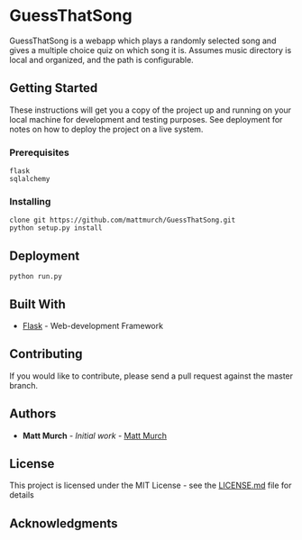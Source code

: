 # GuessThatSong

GuessThatSong is a webapp which plays a randomly selected song and gives a 
multiple choice quiz on which song it is. Assumes music directory is local and
organized, and the path is configurable.

## Getting Started

These instructions will get you a copy of the project up and running on your local machine for development and testing purposes. See deployment for notes on how to deploy the project on a live system.

### Prerequisites

```
flask
sqlalchemy
```

### Installing

```
clone git https://github.com/mattmurch/GuessThatSong.git
python setup.py install
```

## Deployment


```
python run.py
```

## Built With

* [Flask](http://flask.pocoo.org/) - Web-development Framework

## Contributing

If you would like to contribute, please send a pull request against the master branch.


## Authors

* **Matt Murch** - *Initial work* - [Matt Murch](https://github.com/mattmurch)


## License

This project is licensed under the MIT License - see the [LICENSE.md](LICENSE.md) file for details

## Acknowledgments
